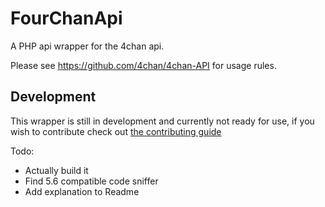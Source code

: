 # FourChanApi 

A PHP api wrapper for the 4chan api.

Please see https://github.com/4chan/4chan-API for usage rules.

## Development

This wrapper is still in development and currently not ready for use, if you wish to contribute check out [the contributing guide](CONTRIBUTING.md)

Todo: 

* Actually build it
* Find 5.6 compatible code sniffer
* Add explanation to Readme